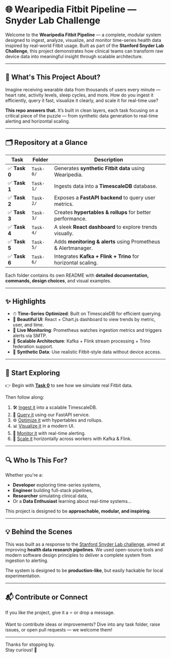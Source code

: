 # 🌐 Wearipedia Fitbit Pipeline — Snyder Lab Challenge

Welcome to the **Wearipedia Fitbit Pipeline** — a complete, modular system designed to ingest, analyze, visualize, and monitor time-series health data inspired by real-world Fitbit usage. Built as part of the **Stanford Snyder Lab Challenge**, this project demonstrates how clinical teams can transform raw device data into meaningful insight through scalable architecture.

---

## 🎯 What's This Project About?

Imagine receiving wearable data from thousands of users every minute — heart rate, activity levels, sleep cycles, and more. How do you ingest it efficiently, query it fast, visualize it clearly, and scale it for real-time use?

**This repo answers that.** It’s built in clean layers, each task focusing on a critical piece of the puzzle — from synthetic data generation to real-time alerting and horizontal scaling.

---

## 🗂 Repository at a Glance

| Task | Folder | Description |
|------|--------|-------------|
| ✅ **Task 0** | `Task-0/` | Generates **synthetic Fitbit data** using Wearipedia. |
| ✅ **Task 1** | `Task-1/` | Ingests data into a **TimescaleDB** database. |
| ✅ **Task 2** | `Task-2/` | Exposes a **FastAPI backend** to query user metrics. |
| ✅ **Task 3** | `Task-3/` | Creates **hypertables & rollups** for better performance. |
| ✅ **Task 4** | `Task-4/` | A sleek **React dashboard** to explore trends visually. |
| ✅ **Task 5** | `Task-5/` | Adds **monitoring & alerts** using Prometheus & Alertmanager. |
| ✅ **Task 6** | `Task-6/` | Integrates **Kafka + Flink + Trino** for horizontal scaling. |

Each folder contains its own README with **detailed documentation, commands, design choices**, and visual examples.

---

## ✨ Highlights

- ⏱ **Time-Series Optimized**: Built on TimescaleDB for efficient querying.
- 🎨 **Beautiful UI**: React + Chart.js dashboard to view trends by metric, user, and time.
- 📡 **Live Monitoring**: Prometheus watches ingestion metrics and triggers alerts via SMTP.
- 🔁 **Scalable Architecture**: Kafka + Flink stream processing + Trino federation support.
- 🧪 **Synthetic Data**: Use realistic Fitbit-style data without device access.

---

## 🧭 Start Exploring

👉 Begin with [**Task 0**](./Task-0/README.md) to see how we simulate real Fitbit data.

Then follow along:

1. 🛠 [Ingest it](./Task-1/README.md) into a scalable TimescaleDB.
2. 🔎 [Query it](./Task-2/README.md) using our FastAPI service.
3. ⚙️ [Optimize it](./Task-3/README.md) with hypertables and rollups.
4. 📊 [Visualize it](./Task-4/README.md) in a modern UI.
5. 🚨 [Monitor it](./Task-5/README.md) with real-time alerting.
6. 🚀 [Scale it](./Task-6/README.md) horizontally across workers with Kafka & Flink.

---

## 🔍 Who Is This For?

Whether you're a:

- **Developer** exploring time-series systems,
- **Engineer** building full-stack pipelines,
- **Researcher** simulating clinical data,
- Or a **Data Enthusiast** learning about real-time systems...

This project is designed to be **approachable, modular, and inspiring**.

---

## 💡 Behind the Scenes

This was built as a response to the [Stanford Snyder Lab challenge](https://wearipedia.org/), aimed at improving **health data research pipelines**. We used open-source tools and modern software design principles to deliver a complete system from ingestion to alerting.

The system is designed to be **production-like**, but easily hackable for local experimentation.

---

## 📬 Contribute or Connect

If you like the project, give it a ⭐ or drop a message.

Want to contribute ideas or improvements? Dive into any task folder, raise issues, or open pull requests — we welcome them!

---

Thanks for stopping by.  
Stay curious! 🚀